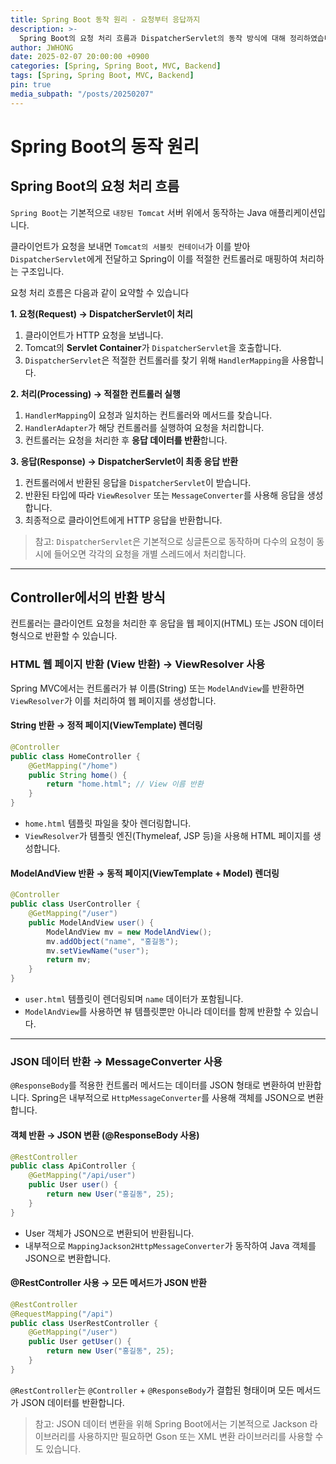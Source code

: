 ```yaml
---
title: Spring Boot 동작 원리 - 요청부터 응답까지
description: >-
  Spring Boot의 요청 처리 흐름과 DispatcherServlet의 동작 방식에 대해 정리하였습니다.
author: JWHONG
date: 2025-02-07 20:00:00 +0900
categories: [Spring, Spring Boot, MVC, Backend]
tags: [Spring, Spring Boot, MVC, Backend]
pin: true
media_subpath: "/posts/20250207"
---
```


# Spring Boot의 동작 원리

## Spring Boot의 요청 처리 흐름

`Spring Boot`는 기본적으로 `내장된 Tomcat` 서버 위에서 동작하는 Java 애플리케이션입니다.

클라이언트가 요청을 보내면 `Tomcat의 서블릿 컨테이너`가 이를 받아 `DispatcherServlet`에게 전달하고 Spring이 이를 적절한 컨트롤러로 매핑하여 처리하는 구조입니다.

요청 처리 흐름은 다음과 같이 요약할 수 있습니다

**1. 요청(Request) → DispatcherServlet이 처리**

1.  클라이언트가 HTTP 요청을 보냅니다.
2.  Tomcat의 **Servlet Container**가 `DispatcherServlet`을 호출합니다.
3.  `DispatcherServlet`은 적절한 컨트롤러를 찾기 위해 `HandlerMapping`을 사용합니다.

**2. 처리(Processing) → 적절한 컨트롤러 실행**

1.  `HandlerMapping`이 요청과 일치하는 컨트롤러와 메서드를 찾습니다.
2.  `HandlerAdapter`가 해당 컨트롤러를 실행하여 요청을 처리합니다.
3.  컨트롤러는 요청을 처리한 후 **응답 데이터를 반환**합니다.

**3. 응답(Response) → DispatcherServlet이 최종 응답 반환**

1.  컨트롤러에서 반환된 응답을 `DispatcherServlet`이 받습니다.
2.  반환된 타입에 따라 `ViewResolver` 또는 `MessageConverter`를 사용해 응답을 생성합니다.
3.  최종적으로 클라이언트에게 HTTP 응답을 반환합니다.

> 참고: `DispatcherServlet`은 기본적으로 싱글톤으로 동작하며 다수의 요청이 동시에 들어오면 각각의 요청을 개별 스레드에서 처리합니다.

---

## **Controller에서의 반환 방식**

컨트롤러는 클라이언트 요청을 처리한 후 응답을 웹 페이지(HTML) 또는 JSON 데이터 형식으로 반환할 수 있습니다.

### **HTML 웹 페이지 반환 (View 반환) → ViewResolver 사용**

Spring MVC에서는 컨트롤러가 뷰 이름(String) 또는 `ModelAndView`를 반환하면 `ViewResolver`가 이를 처리하여 웹 페이지를 생성합니다.

#### **String 반환 → 정적 페이지(ViewTemplate) 렌더링**

```java
@Controller
public class HomeController {
    @GetMapping("/home")
    public String home() {
        return "home.html"; // View 이름 반환
    }
}
```

- `home.html` 템플릿 파일을 찾아 렌더링합니다.
- `ViewResolver`가 템플릿 엔진(Thymeleaf, JSP 등)을 사용해 HTML 페이지를 생성합니다.

#### **ModelAndView 반환 → 동적 페이지(ViewTemplate + Model) 렌더링**

```java
@Controller
public class UserController {
    @GetMapping("/user")
    public ModelAndView user() {
        ModelAndView mv = new ModelAndView();
        mv.addObject("name", "홍길동");
        mv.setViewName("user");
        return mv;
    }
}
```

- `user.html` 템플릿이 렌더링되며 `name` 데이터가 포함됩니다.
- `ModelAndView`를 사용하면 뷰 템플릿뿐만 아니라 데이터를 함께 반환할 수 있습니다.

---

### **JSON 데이터 반환 → MessageConverter 사용**

`@ResponseBody`를 적용한 컨트롤러 메서드는 데이터를 JSON 형태로 변환하여 반환합니다. Spring은 내부적으로 `HttpMessageConverter`를 사용해 객체를 JSON으로 변환합니다.

#### **객체 반환 → JSON 변환 (@ResponseBody 사용)**

```java
@RestController
public class ApiController {
    @GetMapping("/api/user")
    public User user() {
        return new User("홍길동", 25);
    }
}
```

- User 객체가 JSON으로 변환되어 반환됩니다.
- 내부적으로 `MappingJackson2HttpMessageConverter`가 동작하여 Java 객체를 JSON으로 변환합니다.

#### **@RestController 사용 → 모든 메서드가 JSON 반환**

```java
@RestController
@RequestMapping("/api")
public class UserRestController {
    @GetMapping("/user")
    public User getUser() {
        return new User("홍길동", 25);
    }
}
```

`@RestController`는 `@Controller` + `@ResponseBody`가 결합된 형태이며 모든 메서드가 JSON 데이터를 반환합니다.

> 참고: JSON 데이터 변환을 위해 Spring Boot에서는 기본적으로 Jackson 라이브러리를 사용하지만 필요하면 Gson 또는 XML 변환 라이브러리를 사용할 수도 있습니다.
